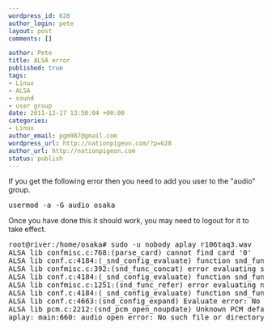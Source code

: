 ```yaml
--- 
wordpress_id: 628
author_login: pete
layout: post
comments: []

author: Pete
title: ALSA error
published: true
tags: 
- Linux
- ALSA
- sound
- user group
date: 2011-12-17 13:50:04 +00:00
categories: 
- Linux
author_email: pgm987@gmail.com
wordpress_url: http://nationpigeon.com/?p=628
author_url: http://nationpigeon.com
status: publish
---
```

If you get the following error then you need to add you user to the "audio" group. 

<pre>usermod -a -G audio osaka</pre>

Once you have done this it should work, you may need to logout for it to take effect.

<pre>root@river:/home/osaka# sudo -u nobody aplay r106taq3.wav 
ALSA lib confmisc.c:768:(parse_card) cannot find card '0'
ALSA lib conf.c:4184:(_snd_config_evaluate) function snd_func_card_driver returned error: No such file or directory
ALSA lib confmisc.c:392:(snd_func_concat) error evaluating strings
ALSA lib conf.c:4184:(_snd_config_evaluate) function snd_func_concat returned error: No such file or directory
ALSA lib confmisc.c:1251:(snd_func_refer) error evaluating name
ALSA lib conf.c:4184:(_snd_config_evaluate) function snd_func_refer returned error: No such file or directory
ALSA lib conf.c:4663:(snd_config_expand) Evaluate error: No such file or directory
ALSA lib pcm.c:2212:(snd_pcm_open_noupdate) Unknown PCM default
aplay: main:660: audio open error: No such file or directory</pre>
